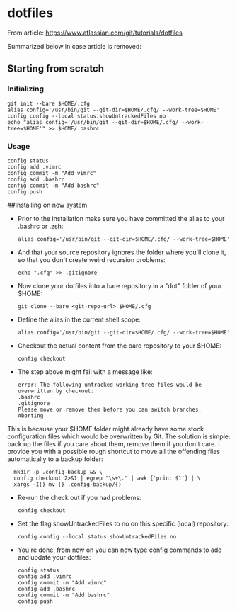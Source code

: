 # dotfiles
From article: https://www.atlassian.com/git/tutorials/dotfiles

Summarized below in case article is removed:

## Starting from scratch
### Initializing
    git init --bare $HOME/.cfg
    alias config='/usr/bin/git --git-dir=$HOME/.cfg/ --work-tree=$HOME'
    config config --local status.showUntrackedFiles no
    echo "alias config='/usr/bin/git --git-dir=$HOME/.cfg/ --work-tree=$HOME'" >> $HOME/.bashrc

### Usage
    config status
    config add .vimrc
    config commit -m "Add vimrc"
    config add .bashrc
    config commit -m "Add bashrc"
    config push

##Installing on new system

- Prior to the installation make sure you have committed the alias to your .bashrc or .zsh:

      alias config='/usr/bin/git --git-dir=$HOME/.cfg/ --work-tree=$HOME'

- And that your source repository ignores the folder where you'll clone it, so that you don't create weird recursion problems:

      echo ".cfg" >> .gitignore

- Now clone your dotfiles into a bare repository in a "dot" folder of your $HOME:

      git clone --bare <git-repo-url> $HOME/.cfg

- Define the alias in the current shell scope:

      alias config='/usr/bin/git --git-dir=$HOME/.cfg/ --work-tree=$HOME'

- Checkout the actual content from the bare repository to your $HOME:

      config checkout

- The step above might fail with a message like:

      error: The following untracked working tree files would be overwritten by checkout:
      .bashrc
      .gitignore
      Please move or remove them before you can switch branches.
      Aborting

This is because your $HOME folder might already have some stock configuration files which would be overwritten by Git. The solution is simple: back up the files if you care about them, remove them if you don't care. I provide you with a possible rough shortcut to move all the offending files automatically to a backup folder:

      mkdir -p .config-backup && \
      config checkout 2>&1 | egrep "\s+\." | awk {'print $1'} | \
      xargs -I{} mv {} .config-backup/{}

- Re-run the check out if you had problems:

      config checkout

- Set the flag showUntrackedFiles to no on this specific (local) repository:

      config config --local status.showUntrackedFiles no

- You're done, from now on you can now type config commands to add and update your dotfiles:

      config status
      config add .vimrc
      config commit -m "Add vimrc"
      config add .bashrc
      config commit -m "Add bashrc"
      config push
